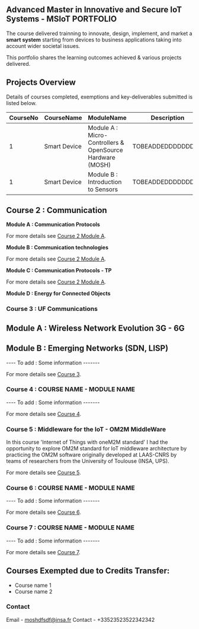## Advanced Master in Innovative and Secure IoT Systems - MSIoT PORTFOLIO

The course delivered trainning to innovate, design, implement, and market a **smart system** starting from devices to business applications taking into account wider societal issues.

This portfolio shares the learning outcomes achieved & various projects delivered. 

## Projects Overview

Details of courses completed, exemptions and key-deliverables submitted is listed below.

|CourseNo|CourseName|ModuleName|Description|LinkToDetails|
|------|------|------|------|-------|
|1|Smart Device|Module A : Micro-Controllers & OpenSource Hardware (MOSH)|TOBEADDEDDDDDDDDD|[Course 1 Module A](./course1a.md)|
|1|Smart Device|Module B : Introduction to Sensors|TOBEADDEDDDDDDDDD|[Course 1 Module B](./course1b.md)|

## Course 2 : Communication
**Module A : Communication Protocols**

For more details see [Course 2 Module A](./course2a.md).

**Module B : Communication technologies**

For more details see [Course 2 Module A](./course2b.md).

**Module C : Communication Protocols - TP**

For more details see [Course 2 Module A](./course2c.md).

**Module D : Energy for Connected Objects**


### Course 3 : UF Communications
## Module A : Wireless Network Evolution 3G - 6G
## Module B : Emerging Networks (SDN, LISP) 

---- To add : Some information -------

For more details see [Course 3](./course3.md).

### Course 4 : COURSE NAME - MODULE NAME

---- To add : Some information -------

For more details see [Course 4](./course4.md).

### Course 5 :  Middleware for the IoT - OM2M MiddleWare

In this course 'Internet of Things with oneM2M standard' I had the opportunity to explore OM2M standard for IoT middleware architecture by practicing the OM2M software originally developed at LAAS-CNRS by teams of researchers from the University of Toulouse (INSA, UPS).

For more details see [Course 5](./course5.md).

### Course 6 : COURSE NAME - MODULE NAME

---- To add : Some information -------

For more details see [Course 6](./course6.md).

### Course 7 : COURSE NAME - MODULE NAME

---- To add : Some information -------

For more details see [Course 7](./course7.md).


## Courses Exempted due to Credits Transfer: 

- Course name 1 
- Course name 2 


### Contact

Email - moshdfsdf@insa.fr
Contact - +33523523522342342
